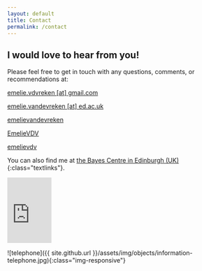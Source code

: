 ```yaml
---
layout: default
title: Contact
permalink: /contact
---
```


## I would love to hear from you!

Please feel free to get in touch with any questions, comments, or recommendations at:

<a href="mailto:emelie.vdvreken@gmail.com" id="textlinks"><i class="fa fa-envelope" aria-hidden="true"></i> emelie.vdvreken [at] gmail.com</a>

<a href="mailto:emelie.vandevreken@ed.ac.uk" id="textlinks"><i class="fa fa-envelope" aria-hidden="true"></i> emelie.vandevreken [at] ed.ac.uk</a>

<a href="https://linkedin.com/in/emelievandevreken" id="textlinks"><i class="fa fa-linkedin" aria-hidden="true"></i> emelievandevreken</a>

<a href="https://twitter.com/EmelieVDV" id="textlinks"><i class="fa fa-twitter" aria-hidden="true"></i> EmelieVDV</a>

<a href="https://instagram.com/emelievdv" id="textlinks"><i class="fa fa-instagram" aria-hidden="true"></i> emelievdv</a>

You can also find me at [the Bayes Centre in Edinburgh (UK)](https://goo.gl/maps/kxVQTmeRVQHTD56B6){:class="textlinks"}.

<iframe src="https://www.google.com/maps/embed?pb=!1m14!1m8!1m3!1d8936.897224681717!2d-3.1869273!3d55.9454841!3m2!1i1024!2i768!4f13.1!3m3!1m2!1s0x0%3A0xe8b71b6220a53c7!2sBayes%20Centre%2C%20The%20University%20of%20Edinburgh!5e0!3m2!1sen!2suk!4v1630967193046!5m2!1sen!2suk" width=20% height=auto style="border:0;" allowfullscreen="" loading="lazy"></iframe>

![telephone]({{ site.github.url }}/assets/img/objects/information-telephone.jpg){:class="img-responsive"}
